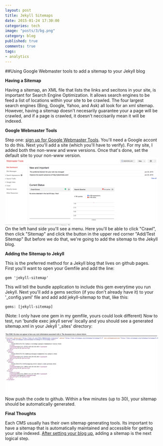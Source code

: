 ```yaml
---
layout: post
title: Jekyll Sitemaps
date: 2015-01-24 17:30:00
categories: tech
image: "posts/3/bg.png"
category: blog
published: true
comments: true
tags:
- analytics
---
```


##Using Google Webmaster tools to add a sitemap to your Jekyll blog

**Having a Sitemap**

Having a sitemap,
an XML file that lists the links and secitons in your site,
is important for Search Engine Optimization.
It allows search engines to be feed a list of locations within your site to be crawled.
The four largest search engines (Bing, Google, Yahoo, and Ask) all look for an xml sitemap.
However, having a sitemap doesn't necesarily guarantee your a page will be crawled,
and if a page is crawled, it doesn't neccisarily mean it will be indexed.


**Google Webmaster Tools**

Step one: [sign up for Google Webmaster Tools](http://www.google.com/webmasters "Google Webmaster Tools").
You'll need a Google accont to do this.
Next you'll add a site (which you'll have to verify).
For my site, I added both the non-www and www versions.
Once that's done, set the default site to your non-www version.
![Google Webmasters Dashboard](/img/posts/3/1.png "Google Webmasters Dashboard")
On the left hand side you'll see a menu.
Here you'll be able to click "Crawl",
then click "Sitemap" and click the button in the upper red corner "Add/Test Sitemap"
But before we do that, we're going to add the sitemap to the Jekyll blog.


**Adding the Sitemap to Jekyll**

This is the preferred method for a Jekyll blog that lives on github pages.
First you'll want to open your Gemfile and add the line:
```
gem 'jekyll-sitemap'
```
This will tell the bundle application to include this gem everytime you run Jekyll.
Next you'll add a gems section (if you don't already have it) to your '_config.yaml' file and add add jekyll-sitemap to that, like this:

```
gems: [jekyll-sitemap]
```

(Note: I only have one gem in my gemfile, yours could look different)
Now to test, run 'bundle exec jekyll serve' locally and you should see a generated sitemap.xml in your Jekyll '_sites' directory:

![adamhoke.com sitemap.xml](/img/posts/3/2.png "Github.io generated sitemap.xml")
Now push the code to github.
Within a few minutes (up to 30), your sitemap should be automatically generated.

**Final Thoughts**

Each CMS usually has their own sitemap generating tools.
Its important to have a sitemap that is automatically maintained and accessible for getting your site indexed.
[After setting your blog up](http://adamhoke.com/tech/2015/01/21/adding-disqus-comments-to-jekyll.html "Adding Disqus to a Jekyll Blog"), adding a sitemap is the next logical step.
